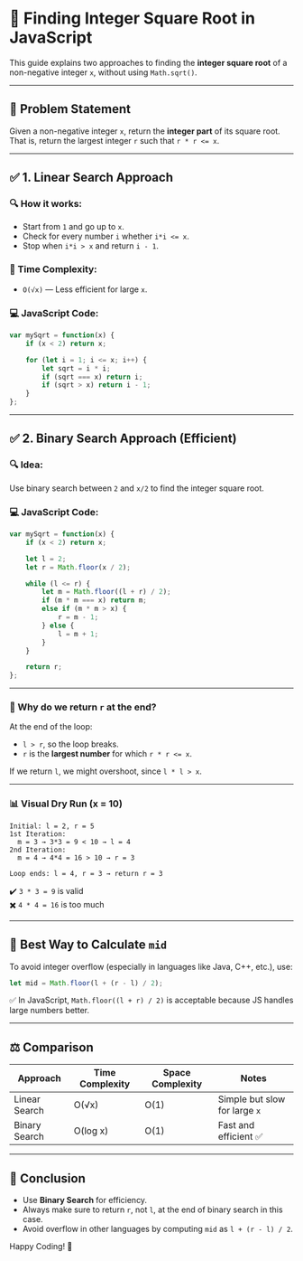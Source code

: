 # 📘 Finding Integer Square Root in JavaScript

This guide explains two approaches to finding the **integer square root** of a non-negative integer `x`, without using `Math.sqrt()`.

---

## 🔹 Problem Statement

Given a non-negative integer `x`, return the **integer part** of its square root. That is, return the largest integer `r` such that `r * r <= x`.

---

## ✅ 1. Linear Search Approach

### 🔍 How it works:
- Start from `1` and go up to `x`.
- Check for every number `i` whether `i*i <= x`.
- Stop when `i*i > x` and return `i - 1`.

### 🧠 Time Complexity:
- `O(√x)` — Less efficient for large `x`.

### 💻 JavaScript Code:

```js
var mySqrt = function(x) {
    if (x < 2) return x;

    for (let i = 1; i <= x; i++) {
        let sqrt = i * i;
        if (sqrt === x) return i;
        if (sqrt > x) return i - 1;
    }
};
```

---

## ✅ 2. Binary Search Approach (Efficient)

### 🔍 Idea:
Use binary search between `2` and `x/2` to find the integer square root.

### 💻 JavaScript Code:

```js
var mySqrt = function(x) {
    if (x < 2) return x;

    let l = 2;
    let r = Math.floor(x / 2);

    while (l <= r) {
        let m = Math.floor((l + r) / 2);
        if (m * m === x) return m;
        else if (m * m > x) {
            r = m - 1;
        } else {
            l = m + 1;
        }
    }

    return r;
};
```

---

### 📌 Why do we return `r` at the end?

At the end of the loop:
- `l > r`, so the loop breaks.
- `r` is the **largest number** for which `r * r <= x`.

If we return `l`, we might overshoot, since `l * l > x`.

---

### 📊 Visual Dry Run (x = 10)

```
Initial: l = 2, r = 5
1st Iteration:
  m = 3 → 3*3 = 9 < 10 → l = 4
2nd Iteration:
  m = 4 → 4*4 = 16 > 10 → r = 3

Loop ends: l = 4, r = 3 → return r = 3
```

✔️ `3 * 3 = 9` is valid  
✖️ `4 * 4 = 16` is too much

---

## 🧠 Best Way to Calculate `mid`

To avoid integer overflow (especially in languages like Java, C++, etc.), use:

```js
let mid = Math.floor(l + (r - l) / 2);
```

✅ In JavaScript, `Math.floor((l + r) / 2)` is acceptable because JS handles large numbers better.

---

## ⚖️ Comparison

| Approach       | Time Complexity | Space Complexity | Notes                            |
|----------------|------------------|------------------|----------------------------------|
| Linear Search  | O(√x)            | O(1)             | Simple but slow for large `x`    |
| Binary Search  | O(log x)         | O(1)             | Fast and efficient ✅            |

---

## 🏁 Conclusion

- Use **Binary Search** for efficiency.
- Always make sure to return `r`, not `l`, at the end of binary search in this case.
- Avoid overflow in other languages by computing `mid` as `l + (r - l) / 2`.

Happy Coding! 🚀
